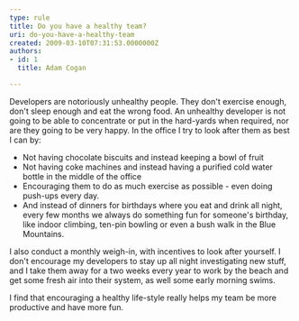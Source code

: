 ```yaml
---
type: rule
title: Do you have a healthy team?
uri: do-you-have-a-healthy-team
created: 2009-03-10T07:31:53.0000000Z
authors:
- id: 1
  title: Adam Cogan

---
```




<span class='intro'> 
  <p>Developers are notoriously unhealthy people. They don't exercise enough, don't sleep enough and eat the wrong food. An unhealthy developer is not going to be able to concentrate or put in the hard-yards when required, nor are they going to be very happy. In the office I try to look after them as best I can by&#58;</p>
 </span>


  <ul>
    <li>Not having chocolate biscuits and instead keeping a bowl of fruit
    </li>
    <li>Not having coke machines and instead having a purified cold water bottle in the middle of the office
    </li>
    <li>Encouraging them to do as much exercise as possible - even doing push-ups every day.
    </li>
    <li>And instead of dinners for birthdays where you eat and drink all night, every few months we always do something fun for someone's birthday, like indoor climbing, ten-pin bowling or even a bush walk in the Blue Mountains.</li>
</ul>
<p>I also conduct a monthly weigh-in, with incentives to look after yourself. I don't encourage my developers to stay up all night investigating new stuff, and I take them away for a two weeks every year to work by the beach and get some fresh air into their system, as well some early morning swims. </p>
<p>I find that encouraging a healthy life-style really helps my team be more productive and have more fun. </p>



